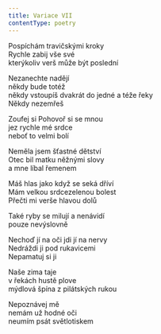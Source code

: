 ```yaml
---
title: Variace VII
contentType: poetry
---
```


<section>

Pospíchám travičskými kroky  
Rychle zabij vše své  
kterýkoliv verš může být poslední

Nezanechte nadějí  
někdy bude totéž  
někdy vstoupíš dvakrát do jedné a téže řeky  
Někdy nezemřeš

Zoufej si Pohovoř si se mnou  
jez rychle mé srdce  
neboť to velmi bolí

Neměla jsem šťastné dětství  
Otec bil matku něžnými slovy  
a mne líbal řemenem

Máš hlas jako když se seká dříví  
Mám velkou srdcezelenou bolest  
Přečti mi verše hlavou dolů

Také ryby se milují a nenávidí  
pouze nevýslovně

Nechoď jí na oči jdi jí na nervy  
Nedráždi ji pod rukavicemi  
Nepamatuj si ji

Naše zima taje  
v řekách hustě plove  
mýdlová špína z pilátských rukou

Nepoznávej mě  
nemám už hodné oči  
neumím psát světlotiskem

</section>
